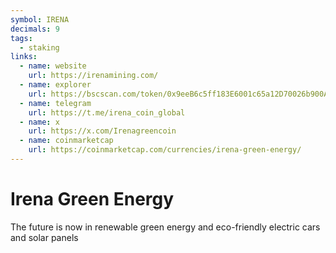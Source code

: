 ```yaml
---
symbol: IRENA
decimals: 9
tags:
  - staking
links:
  - name: website
    url: https://irenamining.com/
  - name: explorer
    url: https://bscscan.com/token/0x9eeB6c5ff183E6001c65a12D70026b900AE76781
  - name: telegram
    url: https://t.me/irena_coin_global
  - name: x
    url: https://x.com/Irenagreencoin
  - name: coinmarketcap
    url: https://coinmarketcap.com/currencies/irena-green-energy/
---
```


# Irena Green Energy

The future is now in renewable green energy and eco-friendly electric cars and solar panels

